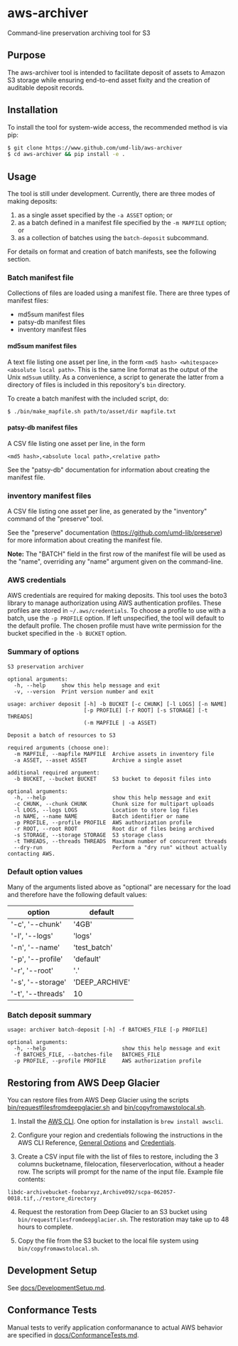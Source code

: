 # aws-archiver

Command-line preservation archiving tool for S3

## Purpose

The aws-archiver tool is intended to facilitate deposit of assets to Amazon S3
storage while ensuring end-to-end asset fixity and the creation of auditable
deposit records.

## Installation

To install the tool for system-wide access, the recommended method is via pip:

```bash
$ git clone https://www.github.com/umd-lib/aws-archiver
$ cd aws-archiver && pip install -e .
```

## Usage

The tool is still under development. Currently, there are three modes of making
deposits:

  1. as a single asset specified by the ```-a ASSET``` option; or
  2. as a batch defined in a manifest file specified by the ```-m MAPFILE```
     option; or
  3. as a collection of batches using the ```batch-deposit``` subcommand.

For details on format and creation of batch manifests, see the following section.

### Batch manifest file

Collections of files are loaded using a manifest file. There are three types of
manifest files:

* md5sum manifest files
* patsy-db manifest files
* inventory manifest files

#### md5sum manifest files

A text file listing one asset per line, in the form
```<md5 hash> <whitespace> <absolute local path>```. This is the same line
format as the output of the Unix ```md5sum``` utility.  As a convenience, a
script to generate the latter from a directory of files is included in this
repository's ```bin``` directory.

To create a batch manifest with the included script, do:

```bash
$ ./bin/make_mapfile.sh path/to/asset/dir mapfile.txt
```

#### patsy-db manifest files

A CSV file listing one asset per line, in the form

```csv
<md5 hash>,<absolute local path>,<relative path>
```

See the "patsy-db" documentation for information about creating the manifest
file.

### inventory manifest files

A CSV file listing one asset per line, as generated by the "inventory" command
of the "preserve" tool.

See the "preserve" documentation (<https://github.com/umd-lib/preserve>) for
more information about creating the manifest file.

**Note:** The "BATCH" field in the first row of the manifest file will be used
as the "name", overriding any "name" argument given on the command-line.

### AWS credentials

AWS credentials are required for making deposits. This tool uses the boto3
library to manage authorization using AWS authentication profiles. These
profiles are stored in ```~/.aws/credentials```. To choose a profile to use
with a batch, use the ```-p PROFILE``` option. If left unspecified, the tool
will default to the default profile. The chosen profile must have write
permission for the bucket specified in the ```-b BUCKET``` option.

### Summary of options

```text
S3 preservation archiver

optional arguments:
  -h, --help     show this help message and exit
  -v, --version  Print version number and exit

usage: archiver deposit [-h] -b BUCKET [-c CHUNK] [-l LOGS] [-n NAME]
                        [-p PROFILE] [-r ROOT] [-s STORAGE] [-t THREADS]
                        (-m MAPFILE | -a ASSET)

Deposit a batch of resources to S3

required arguments (choose one):
  -m MAPFILE, --mapfile MAPFILE  Archive assets in inventory file
  -a ASSET, --asset ASSET        Archive a single asset

additional required argument:
  -b BUCKET, --bucket BUCKET     S3 bucket to deposit files into

optional arguments:
  -h, --help                     show this help message and exit
  -c CHUNK, --chunk CHUNK        Chunk size for multipart uploads
  -l LOGS, --logs LOGS           Location to store log files
  -n NAME, --name NAME           Batch identifier or name
  -p PROFILE, --profile PROFILE  AWS authorization profile
  -r ROOT, --root ROOT           Root dir of files being archived
  -s STORAGE, --storage STORAGE  S3 storage class
  -t THREADS, --threads THREADS  Maximum number of concurrent threads
  --dry-run                      Perform a "dry run" without actually contacting AWS.
```

### Default option values

Many of the arguments listed above as "optional" are necessary for the load and
therefore have the following default values:

| option            | default       |
|-------------------|---------------|
| '-c', '--chunk'   | '4GB'         |
| '-l', '--logs'    | 'logs'        |
| '-n', '--name'    | 'test_batch'  |
| '-p', '--profile' | 'default'     |
| '-r', '--root'    | '.'           |
| '-s', '--storage' | 'DEEP_ARCHIVE'|
| '-t', '--threads' | 10            |

### Batch deposit summary

```text
usage: archiver batch-deposit [-h] -f BATCHES_FILE [-p PROFILE]

optional arguments:
  -h, --help                        show this help message and exit
  -f BATCHES_FILE, --batches-file   BATCHES_FILE
  -p PROFILE, --profile PROFILE     AWS authorization profile
```

## Restoring from AWS Deep Glacier

You can restore files from AWS Deep Glacier using the scripts [bin/requestfilesfromdeepglacier.sh](bin/requestfilesfromdeepglacier.sh) and [bin/copyfromawstolocal.sh](bin/copyfromawstolocal.sh).

1. Install the [AWS CLI](https://aws.amazon.com/cli/). One option for installation is `brew install awscli`.

2. Configure your region and credentials following the instructions in the AWS CLI Reference, [General Options](https://docs.aws.amazon.com/cli/latest/topic/config-vars.html?highlight=credentials#general-options) and [Credentials](https://docs.aws.amazon.com/cli/latest/topic/config-vars.html?highlight=credentials#credentials).

3. Create a CSV input file with the list of files to restore, including the 3 columns bucketname, filelocation, fileserverlocation, without a header row.  The scripts will prompt for the name of the input file. Example file contents:

  ```csv
  libdc-archivebucket-foobarxyz,Archive092/scpa-062057-0018.tif,./restore_directory
  ```

4. Request the restoration from Deep Glacier to an S3 bucket using `bin/requestfilesfromdeepglacier.sh`. The restoration may take up to 48 hours to complete.

5. Copy the file from the S3 bucket to the local file system using `bin/copyfromawstolocal.sh`.

## Development Setup

See [docs/DevelopmentSetup.md](docs/DevelopmentSetup.md).

## Conformance Tests

Manual tests to verify application conformanance to actual AWS behavior are
specified in [docs/ConformanceTests.md](docs/ConformanceTests.md).
